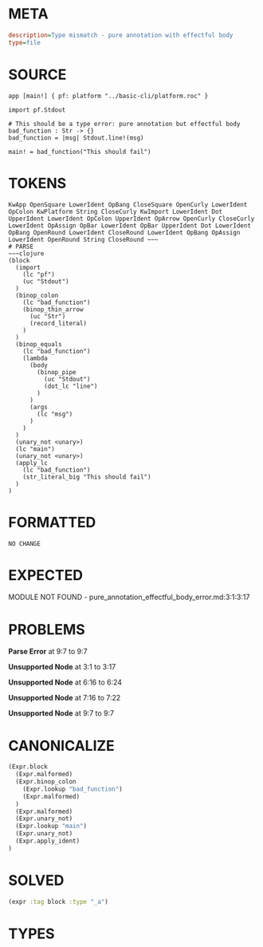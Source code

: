 # META
~~~ini
description=Type mismatch - pure annotation with effectful body
type=file
~~~
# SOURCE
~~~roc
app [main!] { pf: platform "../basic-cli/platform.roc" }

import pf.Stdout

# This should be a type error: pure annotation but effectful body
bad_function : Str -> {}
bad_function = |msg| Stdout.line!(msg)

main! = bad_function("This should fail")
~~~
# TOKENS
~~~text
KwApp OpenSquare LowerIdent OpBang CloseSquare OpenCurly LowerIdent OpColon KwPlatform String CloseCurly KwImport LowerIdent Dot UpperIdent LowerIdent OpColon UpperIdent OpArrow OpenCurly CloseCurly LowerIdent OpAssign OpBar LowerIdent OpBar UpperIdent Dot LowerIdent OpBang OpenRound LowerIdent CloseRound LowerIdent OpBang OpAssign LowerIdent OpenRound String CloseRound ~~~
# PARSE
~~~clojure
(block
  (import
    (lc "pf")
    (uc "Stdout")
  )
  (binop_colon
    (lc "bad_function")
    (binop_thin_arrow
      (uc "Str")
      (record_literal)
    )
  )
  (binop_equals
    (lc "bad_function")
    (lambda
      (body
        (binop_pipe
          (uc "Stdout")
          (dot_lc "line")
        )
      )
      (args
        (lc "msg")
      )
    )
  )
  (unary_not <unary>)
  (lc "main")
  (unary_not <unary>)
  (apply_lc
    (lc "bad_function")
    (str_literal_big "This should fail")
  )
)
~~~
# FORMATTED
~~~roc
NO CHANGE
~~~
# EXPECTED
MODULE NOT FOUND - pure_annotation_effectful_body_error.md:3:1:3:17
# PROBLEMS
**Parse Error**
at 9:7 to 9:7

**Unsupported Node**
at 3:1 to 3:17

**Unsupported Node**
at 6:16 to 6:24

**Unsupported Node**
at 7:16 to 7:22

**Unsupported Node**
at 9:7 to 9:7

# CANONICALIZE
~~~clojure
(Expr.block
  (Expr.malformed)
  (Expr.binop_colon
    (Expr.lookup "bad_function")
    (Expr.malformed)
  )
  (Expr.malformed)
  (Expr.unary_not)
  (Expr.lookup "main")
  (Expr.unary_not)
  (Expr.apply_ident)
)
~~~
# SOLVED
~~~clojure
(expr :tag block :type "_a")
~~~
# TYPES
~~~roc
~~~
